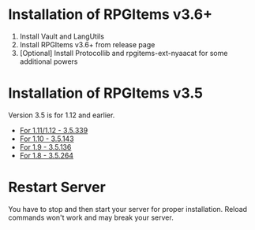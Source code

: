 # Installation of RPGItems v3.6+

1. Install Vault and LangUtils
2. Install RPGItems v3.6+ from release page
3. [Optional] Install Protocollib and rpgitems-ext-nyaacat for some additional powers

# Installation of RPGItems v3.5

Version 3.5 is for 1.12 and earlier.

* [For 1.11/1.12 - 3.5.339](https://github.com/NyaaCat/RPGitems-reloaded/releases/download/1.11-v3.5.339/rpgitem-reloaded-mc1.11-v3.5.339.jar)
* [For 1.10 - 3.5.143](https://github.com/NyaaCat/RPGitems-reloaded/releases/download/1.10-v3.5.143/RPGitems-reloaded.jar)
* [For 1.9 - 3.5.136](https://github.com/NyaaCat/RPGitems-reloaded/releases/download/1.9-v3.5.136/RPGitems-reloaded.jar)
* [For 1.8 - 3.5.264](https://github.com/NyaaCat/RPGitems-reloaded/releases/download/1.8-v3.5.264/rpgitem-reloaded-1.8-v.264.jar)

# Restart Server

You have to stop and then start your server for proper installation. Reload commands won't work and may break your server.